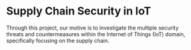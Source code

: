 # Supply Chain Security in IoT 
Through this project, our motive is to investigate the multiple security threats and countermeasures within the Internet of Things (IoT) domain, specifically focusing on the supply chain.
